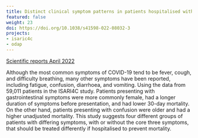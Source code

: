 ```yaml
---
title: Distinct clinical symptom patterns in patients hospitalised with COVID-19
featured: false
weight: 23
doi: https://doi.org/10.1038/s41598-022-08032-3
projects:
- isaric4c
- odap
---
```


[Scientific reports April 2022]({{page.doi}})

Although the most common symptoms of COVID-19 tend to be fever, cough, and difficulty breathing, many other symptoms have been reported, including fatigue, confusion, diarrhoea, and vomiting. Using the data from 59,011 patients in the ISARI4C study. Patients presenting with gastrointestinal symptoms were more commonly female, had a longer duration of symptoms before presentation, and had lower 30-day mortality. On the other hand, patients presenting with confusion were older and had a higher unadjusted mortality. This study suggests four different groups of patients with differing symptoms, with or without the core three symptoms, that should be treated differently if hospitalised to prevent mortality.
